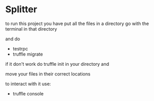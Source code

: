 # Splitter
to run this project you have put all the files in a directory go with the terminal in that directory

and do 

* testrpc
* truffle migrate 

if it don't work do truffle init in your directory and

move your files in their correct locations

to interact with it use:
  
  * truffle console

